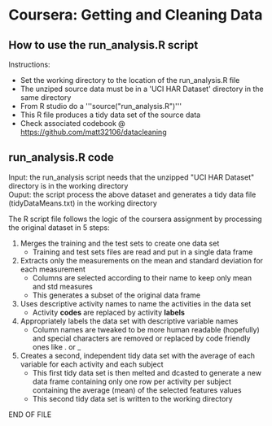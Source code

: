 Coursera: Getting and Cleaning Data
===================================

How to use the run_analysis.R script
------------------------------------
Instructions:  
* Set the working directory to the location of the run_analysis.R file   
* The unziped source data must be in a 'UCI HAR Dataset' directory in the same directory   
* From R studio do a '''source("run_analysis.R")'''
* This R file produces a tidy data set of the source data    
* Check associated codebook @ https://github.com/matt32106/datacleaning   


run_analysis.R code
-------------------
Input: the run_analysis script needs that the unzipped "UCI HAR Dataset" directory is in the working directory   
Ouput: the script process the above dataset and generates a tidy data file (tidyDataMeans.txt) in the working directory   
   
The R script file follows the logic of the coursera assignment by processing the original dataset in 5 steps:   
1. Merges the training and the test sets to create one data set   
	* Training and test sets files are read and put in a single data frame  
2. Extracts only the measurements on the mean and standard deviation for each measurement    
	* Columns are selected according to their name to keep only mean and std measures
	* This generates a subset of the original data frame 
3. Uses descriptive activity names to name the activities in the data set   
	* Activity **codes** are replaced by activity **labels**
4. Appropriately labels the data set with descriptive variable names    
	* Column names are tweaked to be more human readable (hopefully) and special characters are removed or replaced by code friendly ones like . or _
5. Creates a second, independent tidy data set with the average of each variable for each activity and each subject    
	* This first tidy data set is then melted and dcasted to generate a new data frame containing only one row per activity per subject containing the average (mean) of the selected features values 
	* This second tidy data set is written to the working directory

	
   
END OF FILE
